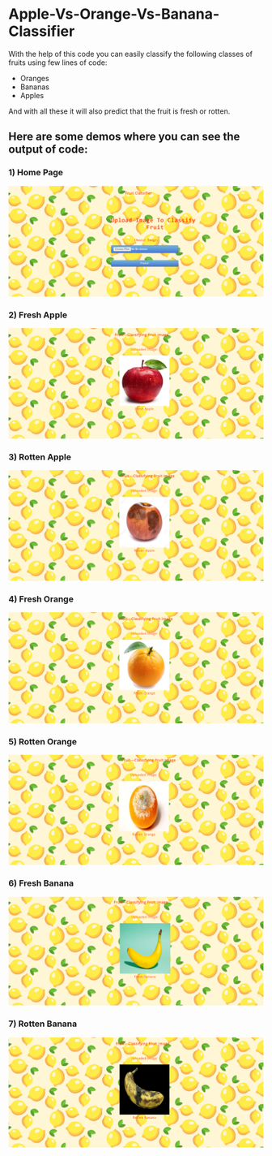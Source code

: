 # Apple-Vs-Orange-Vs-Banana-Classifier
With the help of this code you can easily classify the following classes of fruits using few lines of code:
* Oranges
* Bananas
* Apples

And with all these it will also predict that the fruit is fresh or rotten.

## Here are some demos where you can see the output of code:

### 1) Home Page
![](ss/home.png)
### 2) Fresh Apple
![](ss/appleweb.png)
### 3) Rotten Apple
![](ss/rottenappleweb.png)
### 4) Fresh Orange
![](ss/orangeweb.png)
### 5) Rotten Orange
![](ss/rottenorangeweb.png)
### 6) Fresh Banana
![](ss/bananaweb.png)
### 7) Rotten Banana
![](ss/rottenbananaweb.png)
